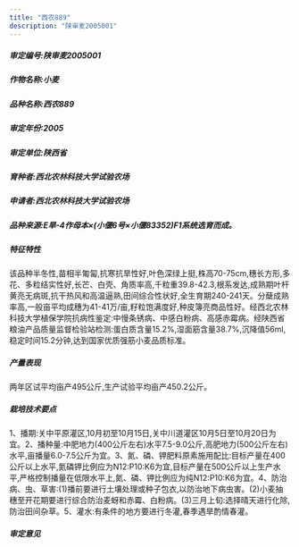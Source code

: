 ```yaml
---
title: "西农889"
description: "陕审麦2005001"
---
```

##### 审定编号:陕审麦2005001

##### 作物名称:小麦

##### 品种名称:西农889

##### 审定年份:2005

##### 审定单位:陕西省

##### 育种者:西北农林科技大学试验农场

##### 申请者:西北农林科技大学试验农场

##### 品种来源:E旱-4作母本×(小偃6号×小偃83352)F1系统选育而成。

##### 特征特性
该品种半冬性,苗相半匍匐,抗寒抗旱性好,叶色深绿上挺,株高70-75cm,穗长方形,多花、多粒结实性好,长芒、白壳、角质率高,千粒重39.8-42.3,根系发达,成熟期叶杆黄亮无病斑,抗干热风和高温逼熟,田间综合性状好,全生育期240-241天。分蘖成熟率高,一般亩平均成穗为41-41万/亩,籽粒饱满度好,种皮簿亮商品性好。经西北农林科技大学植保学院抗病性鉴定:中慢条锈病、中感白粉病、高感赤霉病。经陕西省粮油产品质量监督检验站检测:蛋白质含量15.2%,湿面筋含量38.7%,沉降值56ml,稳定时间15.2分钟,达到国家优质强筋小麦品质标准。

##### 产量表现
两年区试平均亩产495公斤,生产试验平均亩产450.2公斤。

##### 栽培技术要点
1、播期:关中平原灌区,10月初至10月15日,关中川道灌区10月5日至10月20日为宜。2、播种量:中肥地力(400公斤左右)水平7.5-9.0公斤,高肥地力(500公斤左右)水平,亩播量6.0-7.5公斤为宜。3、氮、磷、钾肥料原素施用配比:目标产量在400公斤以上水平,氮磷钾比例应为N12:P10:K6为宜,目标产量在500公斤以上生产水平,严格控制播量在低限水平上,氮、磷、钾比例应为纯N12:P10:K6为宜。4、防治病、虫、草害:(1)播前要进行土壤处理或种子包衣,以防治地下病虫害。(2)小麦抽穗至开花期要进行综合防治麦蚜和赤霉、白粉病。(3)三月上旬:选择晴天进行化除,防治田间杂草。5、灌水:有条件的地方要进行冬灌,春季遇旱酌情春灌。

##### 审定意见

